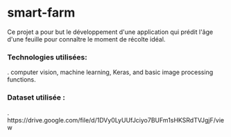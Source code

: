 # smart-farm
Ce projet a pour but le développement d'une application qui prédit l'âge d'une feuille pour connaître le moment de récolte idéal. 

<h3>Technologies utilisées: </h3> 
. computer vision, machine learning, Keras, and basic image processing functions. 

<h3> Dataset utilisée :</h3> 
. https://drive.google.com/file/d/1DVy0LyUUfJciyo7BUFm1sHKSRdTVJgjF/view
